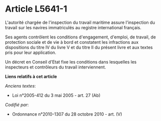 # Article L5641-1

L'autorité chargée de l'inspection du travail maritime assure l'inspection du travail sur les navires immatriculés au
registre international français.

Ses agents contrôlent les conditions d'engagement, d'emploi, de travail, de protection sociale et de vie à bord et constatent
les infractions aux dispositions du titre IV du livre V et du titre II du présent livre et aux textes pris pour leur
application.

Un décret en Conseil d'Etat fixe les conditions dans lesquelles les inspecteurs et contrôleurs du travail interviennent.

**Liens relatifs à cet article**

_Anciens textes_:

  - Loi n°2005-412 du 3 mai 2005 - art. 27 (Ab)

_Codifié par_:

  - Ordonnance n°2010-1307 du 28 octobre 2010 - art. (V)
